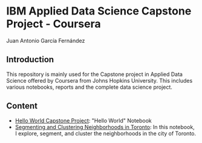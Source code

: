 # IBM Applied Data Science Capstone Project - Coursera
Juan Antonio García Fernández

## Introduction
This repository is mainly used for the Capstone project in Applied Data Science offered by Coursera from Johns Hopkins University.
This includes various notebooks, reports and the complete data science project.

## Content
* [Hello World Capstone Project](Hello%20world%20Capstone%20Project.ipynb): "Hello World" Notebook
* [Segmenting and Clustering Neighborhoods in Toronto](Segmenting%20and%20Clustering%20Neighborhoods%20in%20Toronto.ipynb): In this notebook, I explore, segment, and cluster the neighborhoods in the city of Toronto.
